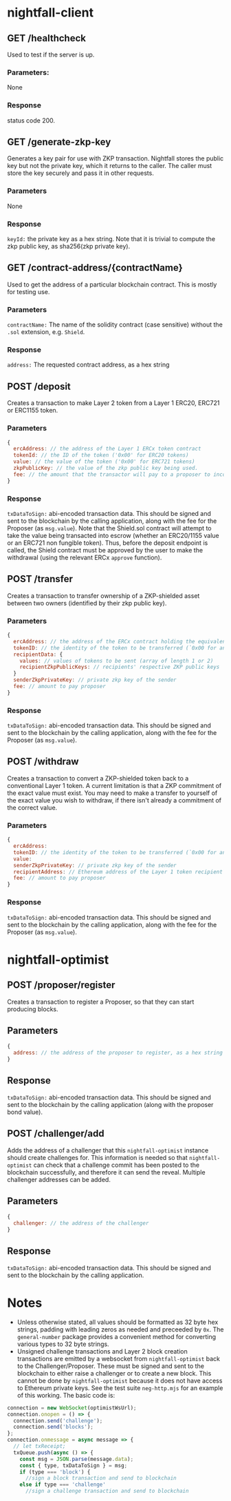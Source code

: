 # nightfall-client

## GET /healthcheck

Used to test if the server is up.

### Parameters:
None

### Response
status code 200.

## GET /generate-zkp-key
Generates a key pair for use with ZKP transaction. Nightfall stores the public key but not the private key, which it returns to the caller. The caller must store the key securely and pass it in other requests.

### Parameters
None

### Response
`keyId:` the private key as a hex string. Note that it is trivial to compute the zkp public key, as sha256(zkp private key).

## GET /contract-address/{contractName}
Used to get the address of a particular blockchain contract. This is mostly for testing use.

### Parameters
`contractName:` The name of the solidity contract (case sensitive) without the `.sol` extension, e.g. `Shield`.

### Response
`address:` The requested contract address, as a hex string

## POST /deposit
Creates a transaction to make Layer 2 token from a Layer 1 ERC20, ERC721 or ERC1155 token.

### Parameters
```js
{
  ercAddress: // the address of the Layer 1 ERCx token contract
  tokenId: // the ID of the token ('0x00' for ERC20 tokens)
  value: // the value of the token ('0x00' for ERC721 tokens)
  zkpPublicKey: // the value of the zkp public key being used.
  fee: // the amount that the transactor will pay to a proposer to incorporate the transaction in a Layer 2 block.
}
```
### Response
`txDataToSign:` abi-encoded transaction data.  This should be signed and sent to the blockchain by the calling application, along with the fee for the Proposer (as `msg.value`).  Note that the Shield.sol contract will attempt to take the value being transacted into escrow (whether an ERC20/1155 value or an ERC721 non fungible token). Thus, before the deposit endpoint is called, the Shield contract must be approved by the user to make the withdrawal (using the relevant ERCx `approve` function).

## POST /transfer
Creates a transaction to transfer ownership of a ZKP-shielded asset between two owners (identified by their zkp public key).

### Parameters
```js
{
  ercAddress: // the address of the ERCx contract holding the equivalent Layer 1 tokens
  tokenID: // the identity of the token to be transferred (`0x00 for an ERC20`)
  recipientData: {
    values: // values of tokens to be sent (array of length 1 or 2)
    recipientZkpPublicKeys: // recipients' respective ZKP public keys
  }
  senderZkpPrivateKey: // private zkp key of the sender
  fee: // amount to pay proposer
}
```

### Response
`txDataToSign:` abi-encoded transaction data.  This should be signed and sent to the blockchain by the calling application, along with the fee for the Proposer (as `msg.value`).

## POST /withdraw
Creates a transaction to convert a ZKP-shielded token back to a conventional Layer 1 token.  A current limitation is that a ZKP commitment of the exact value must exist. You may need to make a transfer to yourself of the exact value you wish to withdraw, if there isn't already a commitment of the correct value.

### Parameters
```js
{
  ercAddress:
  tokenID: // the identity of the token to be transferred (`0x00 for an ERC20`)
  value:
  senderZkpPrivateKey: // private zkp key of the sender
  recipientAddress: // Ethereum address of the Layer 1 token recipient
  fee: // amount to pay proposer
}
```

### Response
`txDataToSign:` abi-encoded transaction data.  This should be signed and sent to the blockchain by the calling application, along with the fee for the Proposer (as `msg.value`).



# nightfall-optimist

## POST /proposer/register
Creates a transaction to register a Proposer, so that they can start producing blocks.

## Parameters
```js
{
  address: // the address of the proposer to register, as a hex string
}
```
## Response
`txDataToSign:` abi-encoded transaction data.  This should be signed and sent to the blockchain by the calling application (along with the proposer bond value).

## POST /challenger/add
Adds the address of a challenger that this `nightfall-optimist` instance should create challenges for.  This information is needed so that `nightfall-optimist` can check that a challenge commit has been posted to the blockchain successfully, and therefore it can send the reveal. Multiple challenger addresses can be added.

## Parameters
```js
{
  challenger: // the address of the challenger
}
```

## Response
`txDataToSign:` abi-encoded transaction data.  This should be signed and sent to the blockchain by the calling application.


# Notes
- Unless otherwise stated, all values should be formatted as 32 byte hex strings, padding with leading zeros as needed and preceeded by `0x`.  The `general-number` package provides a convenient method for converting various types to 32 byte strings.
- Unsigned challenge transactions and Layer 2 block creation transactions are emitted by a websocket from `nightfall-optimist` back to the Challenger/Proposer. These must be signed and sent to the blockchain to either raise a challenger or to create a new block.  This cannot be done by `nightfall-optimist` because it does not have access to Ethereum private keys. See the test suite `neg-http.mjs` for an example of this working. The basic code is:

```js
connection = new WebSocket(optimistWsUrl);
connection.onopen = () => {
  connection.send('challenge');
  connection.send('blocks');
};
connection.onmessage = async message => {
  // let txReceipt;
  txQueue.push(async () => {
    const msg = JSON.parse(message.data);
    const { type, txDataToSign } = msg;
    if (type === 'block') {
      //sign a block transaction and send to blockchain
    else if type === 'challenge'
      //sign a challenge transaction and send to blockchain
```
